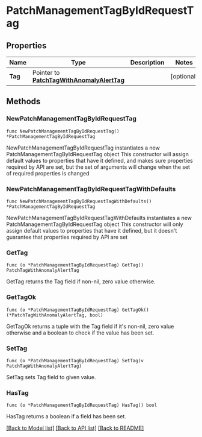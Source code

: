 # PatchManagementTagByIdRequestTag

## Properties

Name | Type | Description | Notes
------------ | ------------- | ------------- | -------------
**Tag** | Pointer to [**PatchTagWithAnomalyAlertTag**](PatchTagWithAnomalyAlertTag.md) |  | [optional] 

## Methods

### NewPatchManagementTagByIdRequestTag

`func NewPatchManagementTagByIdRequestTag() *PatchManagementTagByIdRequestTag`

NewPatchManagementTagByIdRequestTag instantiates a new PatchManagementTagByIdRequestTag object
This constructor will assign default values to properties that have it defined,
and makes sure properties required by API are set, but the set of arguments
will change when the set of required properties is changed

### NewPatchManagementTagByIdRequestTagWithDefaults

`func NewPatchManagementTagByIdRequestTagWithDefaults() *PatchManagementTagByIdRequestTag`

NewPatchManagementTagByIdRequestTagWithDefaults instantiates a new PatchManagementTagByIdRequestTag object
This constructor will only assign default values to properties that have it defined,
but it doesn't guarantee that properties required by API are set

### GetTag

`func (o *PatchManagementTagByIdRequestTag) GetTag() PatchTagWithAnomalyAlertTag`

GetTag returns the Tag field if non-nil, zero value otherwise.

### GetTagOk

`func (o *PatchManagementTagByIdRequestTag) GetTagOk() (*PatchTagWithAnomalyAlertTag, bool)`

GetTagOk returns a tuple with the Tag field if it's non-nil, zero value otherwise
and a boolean to check if the value has been set.

### SetTag

`func (o *PatchManagementTagByIdRequestTag) SetTag(v PatchTagWithAnomalyAlertTag)`

SetTag sets Tag field to given value.

### HasTag

`func (o *PatchManagementTagByIdRequestTag) HasTag() bool`

HasTag returns a boolean if a field has been set.


[[Back to Model list]](../README.md#documentation-for-models) [[Back to API list]](../README.md#documentation-for-api-endpoints) [[Back to README]](../README.md)


